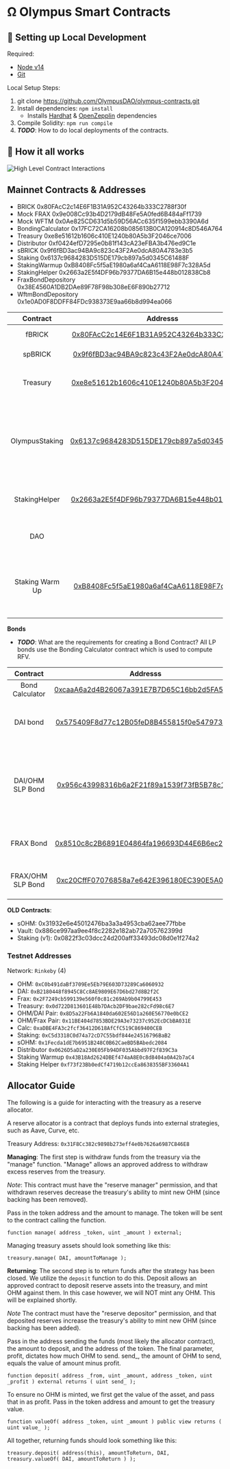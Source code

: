# Ω Olympus Smart Contracts


##  🔧 Setting up Local Development
Required: 
- [Node v14](https://nodejs.org/download/release/latest-v14.x/)  
- [Git](https://git-scm.com/downloads)


Local Setup Steps:
1. git clone https://github.com/OlympusDAO/olympus-contracts.git 
1. Install dependencies: `npm install` 
    - Installs [Hardhat](https://hardhat.org/getting-started/) & [OpenZepplin](https://docs.openzeppelin.com/contracts/4.x/) dependencies
1. Compile Solidity: `npm run compile`
1. **_TODO_**: How to do local deployments of the contracts.


## 🤨 How it all works
![High Level Contract Interactions](./docs/box-diagram.png)

## Mainnet Contracts & Addresses

- BRICK 0x80FAcC2c14E6F1B31A952C43264b333C2788f30f
- Mock FRAX 0x9e008Cc93b4D2179dB48Fe5A0fed6B484aFf1739
- Mock WFTM 0x0Ae825CD631d5b59D56ACc635f1599ebb3390A6d
- BondingCalculator 0x17FC72CA16208b085613B0CA120914c8D546A764
- Treasury 0xe8e51612b1606c410E1240b80A5b3F2046ce7006
- Distributor 0xf0424efD7295e0b81f143cA23eFBA3b476ed9C1e
- sBRICK 0x9f6fBD3ac94BA9c823c43F2Ae0dcA80A4783e3b5
- Staking 0x6137c9684283D515DE179cb897a5d0345C61488F
- StakingWarmup 0xB8408Fc5f5aE1980a6af4CaA6118E98F7c328A5d
- StakingHelper 0x2663a2E5f4DF96b79377DA6B15e448b012838Cb8
- FraxBondDepository 0x38E4560A1DB2DAe89F78F98b308eE6F890b27712
- WftmBondDepository 0x1e0AD0F8DDFF84FDc938373E9aa66b8d994ea066

|Contract       | Addresss                                                                                                            | Notes   |
|:-------------:|:-------------------------------------------------------------------------------------------------------------------:|-------|
|fBRICK            |[0x80FAcC2c14E6F1B31A952C43264b333C2788f30f](https://testnet.ftmscan.com/address/0x80FAcC2c14E6F1B31A952C43264b333C2788f30f)| Main Token Contract|
|spBRICK           |[0x9f6fBD3ac94BA9c823c43F2Ae0dcA80A4783e3b5](https://testnet.ftmscan.com/address/0x9f6fBD3ac94BA9c823c43F2Ae0dcA80A4783e3b5)| Staked fOHM|
|Treasury       |[0xe8e51612b1606c410E1240b80A5b3F2046ce7006](https://testnet.ftmscan.com/address/0xe8e51612b1606c410E1240b80A5b3F2046ce7006)| Olympus Treasury holds all the assets        |
|OlympusStaking |[0x6137c9684283D515DE179cb897a5d0345C61488F](https://etherscan.io/address/0x6137c9684283D515DE179cb897a5d0345C61488F)| Main Staking contract responsible for calling rebases every 2200 blocks|
|StakingHelper  |[0x2663a2E5f4DF96b79377DA6B15e448b012838Cb8](https://etherscan.io/address/0x2663a2E5f4DF96b79377DA6B15e448b012838Cb8)| Helper Contract to Stake with 0 warmup |
|DAO            |[](https://etherscan.io/address/)|Storage Wallet for DAO under MS |
|Staking Warm Up|[0xB8408Fc5f5aE1980a6af4CaA6118E98F7c328A5d](https://etherscan.io/address/0x2882A5CD82AC49e06620382660f5ed932607c5f1)| Instructs the Staking contract when a user can claim sOHM |


**Bonds**
- **_TODO_**: What are the requirements for creating a Bond Contract?
All LP bonds use the Bonding Calculator contract which is used to compute RFV. 

|Contract       | Addresss                                                                                                            | Notes   |
|:-------------:|:-------------------------------------------------------------------------------------------------------------------:|-------|
|Bond Calculator|[0xcaaA6a2d4B26067a391E7B7D65C16bb2d5FA571A](https://etherscan.io/address/0xcaaA6a2d4B26067a391E7B7D65C16bb2d5FA571A)| |
|DAI bond|[0x575409F8d77c12B05feD8B455815f0e54797381c](https://etherscan.io/address/0x575409F8d77c12B05feD8B455815f0e54797381c)| Main bond managing serve mechanics for OHM/DAI|
|DAI/OHM SLP Bond|[0x956c43998316b6a2F21f89a1539f73fB5B78c151](https://etherscan.io/address/0x956c43998316b6a2F21f89a1539f73fB5B78c151)| Manages mechhanism for thhe protocol to buy baack its own liquidity from the pair. |
|FRAX Bond|[0x8510c8c2B6891E04864fa196693D44E6B6ec2514](https://etherscan.io/address/0x8510c8c2B6891E04864fa196693D44E6B6ec2514)|Similar to DAI bond but using FRAX|
|FRAX/OHM SLP Bond|[0xc20CffF07076858a7e642E396180EC390E5A02f7](https://etherscan.io/address/0xc20CffF07076858a7e642E396180EC390E5A02f7)| Similar to DAI/OHM but using FRAX |

**OLD Contracts**:

- sOHM: 0x31932e6e45012476ba3a3a4953cba62aee77fbbe 
- Vault: 0x886ce997aa9ee4f8c2282e182ab72a705762399d 
- Staking (v1): 0x0822f3c03dcc24d200aff33493dc08d0e1f274a2


### Testnet Addresses

Network: `Rinkeby` (4)
- OHM: `0xC0b491daBf3709Ee5Eb79E603D73289Ca6060932`
- DAI: `0xB2180448f8945C8Cc8AE9809E67D6bd27d8B2f2C` 
- Frax: `0x2F7249cb599139e560f0c81c269Ab9b04799E453`
- Treasury: `0x0d722D813601E48b7DAcb2DF9bae282cFd98c6E7`
- OHM/DAI Pair: `0x8D5a22Fb6A1840da602E56D1a260E56770e0bCE2`
- OHM/Frax Pair: `0x11BE404d7853BDE29A3e73237c952EcDCbBA031E`
- Calc: `0xaDBE4FA3c2fcf36412D618AfCfC519C869400CEB` 
- Staking: `0xC5d3318C0d74a72cD7C55bdf844e24516796BaB2` 
- sOHM: `0x1Fecda1dE7b6951B248C0B62CaeBD5BAbedc2084` 
- Distributor `0x0626D5aD2a230E05Fb94DF035Abbd97F2f839C3a` 
- Staking Warmup `0x43B18Ad2624DBEf474aA8E0c8d8404a0A42b7aC4` 
- Staking Helper `0xf73f23Bb0edCf4719b12ccEa8638355BF33604A1`


## Allocator Guide

The following is a guide for interacting with the treasury as a reserve allocator.

A reserve allocator is a contract that deploys funds into external strategies, such as Aave, Curve, etc.

Treasury Address: `0x31F8Cc382c9898b273eff4e0b7626a6987C846E8`

**Managing**:
The first step is withdraw funds from the treasury via the "manage" function. "Manage" allows an approved address to withdraw excess reserves from the treasury.

*Note*: This contract must have the "reserve manager" permission, and that withdrawn reserves decrease the treasury's ability to mint new OHM (since backing has been removed).

Pass in the token address and the amount to manage. The token will be sent to the contract calling the function.

```
function manage( address _token, uint _amount ) external;
```

Managing treasury assets should look something like this:
```
treasury.manage( DAI, amountToManage );
```

**Returning**:
The second step is to return funds after the strategy has been closed.
We utilize the `deposit` function to do this. Deposit allows an approved contract to deposit reserve assets into the treasury, and mint OHM against them. In this case however, we will NOT mint any OHM. This will be explained shortly.

*Note* The contract must have the "reserve depositor" permission, and that deposited reserves increase the treasury's ability to mint new OHM (since backing has been added).


Pass in the address sending the funds (most likely the allocator contract), the amount to deposit, and the address of the token. The final parameter, profit, dictates how much OHM to send. send_, the amount of OHM to send, equals the value of amount minus profit.
```
function deposit( address _from, uint _amount, address _token, uint _profit ) external returns ( uint send_ );
```

To ensure no OHM is minted, we first get the value of the asset, and pass that in as profit.
Pass in the token address and amount to get the treasury value.
```
function valueOf( address _token, uint _amount ) public view returns ( uint value_ );
```

All together, returning funds should look something like this:
```
treasury.deposit( address(this), amountToReturn, DAI, treasury.valueOf( DAI, amountToReturn ) );
```
